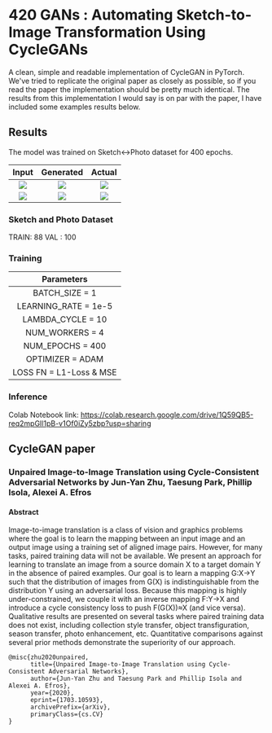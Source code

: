 # 420 GANs : Automating Sketch-to-Image Transformation Using CycleGANs
A clean, simple and readable implementation of CycleGAN in PyTorch. We've tried to replicate the original paper as closely as possible, so if you read the paper the implementation should be pretty much identical. The results from this implementation I would say is on par with the paper, I have included some examples results below.

## Results
The model was trained on Sketch<->Photo dataset for 400 epochs.

| Input | Generated | Actual |
|:---:|:---:|:---:|
| ![](real_sketch_0.png) | ![](sketch_to_photo_0.png) | ![](original_photo.jpg) |
| ![](real_photo_0.png) | ![](photo_to_sketch_0.png) | ![](original_sketch.jpg) |



### Sketch and Photo Dataset
TRAIN: 88
VAL : 100

### Training
| Parameters |
|:---:|
| BATCH_SIZE = 1 |
| LEARNING_RATE = 1e-5 |
| LAMBDA_CYCLE = 10 |
| NUM_WORKERS = 4 |
| NUM_EPOCHS = 400 |
| OPTIMIZER = ADAM |
| LOSS FN = L1-Loss & MSE |

### Inference
Colab Notebook link: https://colab.research.google.com/drive/1Q59QB5-req2mpGIl1pB-v1Of0iZy5zbp?usp=sharing
## CycleGAN paper
### Unpaired Image-to-Image Translation using Cycle-Consistent Adversarial Networks by Jun-Yan Zhu, Taesung Park, Phillip Isola, Alexei A. Efros

#### Abstract
Image-to-image translation is a class of vision and graphics problems where the goal is to learn the mapping between an input image and an output image using a training set of aligned image pairs. However, for many tasks, paired training data will not be available. We present an approach for learning to translate an image from a source domain X to a target domain Y in the absence of paired examples. Our goal is to learn a mapping G:X→Y such that the distribution of images from G(X) is indistinguishable from the distribution Y using an adversarial loss. Because this mapping is highly under-constrained, we couple it with an inverse mapping F:Y→X and introduce a cycle consistency loss to push F(G(X))≈X (and vice versa). Qualitative results are presented on several tasks where paired training data does not exist, including collection style transfer, object transfiguration, season transfer, photo enhancement, etc. Quantitative comparisons against several prior methods demonstrate the superiority of our approach. 
```
@misc{zhu2020unpaired,
      title={Unpaired Image-to-Image Translation using Cycle-Consistent Adversarial Networks}, 
      author={Jun-Yan Zhu and Taesung Park and Phillip Isola and Alexei A. Efros},
      year={2020},
      eprint={1703.10593},
      archivePrefix={arXiv},
      primaryClass={cs.CV}
}
```
